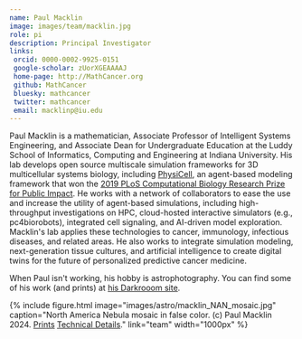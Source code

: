 ```yaml
---
name: Paul Macklin
image: images/team/macklin.jpg
role: pi
description: Principal Investigator
links:
 orcid: 0000-0002-9925-0151
 google-scholar: zUorXGEAAAAJ
 home-page: http://MathCancer.org
 github: MathCancer
 bluesky: mathcancer
 twitter: mathcancer
 email: macklinp@iu.edu
---
```


Paul Macklin is a mathematician, Associate Professor of Intelligent Systems Engineering, and Associate Dean for Undergraduate Education at the Luddy School of Informatics, Computing and Engineering at Indiana University. His lab develops open source multiscale simulation frameworks for 3D multicellular systems biology, including [PhysiCell](http://physicell.org), an agent-based modeling framework that won the [2019 PLoS Computational Biology Research Prize for Public Impact](https://blogs.plos.org/biologue/2019/05/31/announcing-the-winners-of-the-2019-plos-computational-biology-research-prize/). He works with a network of collaborators to ease the use and increase the utility of agent-based simulations, including high-throughput investigations on HPC, cloud-hosted interactive simulators (e.g., pc4biorobots), integrated cell signaling, and AI-driven model exploration. Macklin's lab applies these technologies to cancer, immunology, infectious diseases, and related areas. He also works to integrate simulation modeling, next-generation tissue cultures, and artificial intelligence to create digital twins for the future of personalized predictive cancer medicine. 

When Paul isn't working, his hobby is astrophotography. You can find some of his work (and prints) at [his Darkrooom site](https://mathcancer.darkroom.com). 

{%
  include figure.html
  image="images/astro/macklin_NAN_mosaic.jpg"
  caption="North America Nebula mosaic in false color. (c) Paul Macklin 2024. [Prints](https://mathcancer.darkroom.com/products/nebulas/1552601) [Technical Details](https://www.astrobin.com/enyzcs/)."
  link="team"
  width="1000px"
%}
